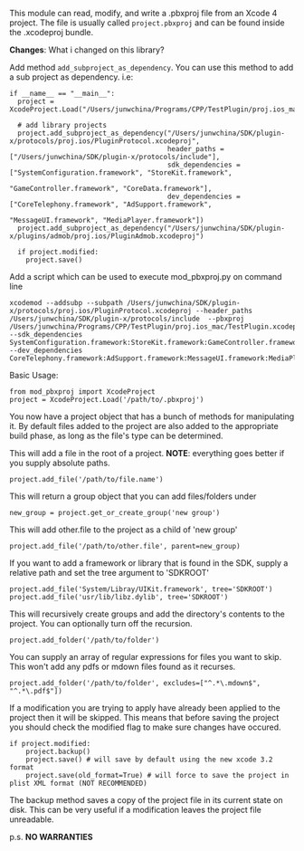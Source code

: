 This module can read, modify, and write a .pbxproj file from an Xcode 4 project.  The file is usually called `project.pbxproj` and can be found inside the .xcodeproj bundle.

**Changes**: What i changed on this library? 

Add method `add_subproject_as_dependency`. You can use this method to add a sub project as dependency. i.e:
    
    if __name__ == "__main__":
      project = XcodeProject.Load("/Users/junwchina/Programs/CPP/TestPlugin/proj.ios_mac/TestPlugin.xcodeproj/project.pbxproj")

      # add library projects
      project.add_subproject_as_dependency("/Users/junwchina/SDK/plugin-x/protocols/proj.ios/PluginProtocol.xcodeproj",
                                           header_paths = ["/Users/junwchina/SDK/plugin-x/protocols/include"],
                                           sdk_dependencies = ["SystemConfiguration.framework", "StoreKit.framework",
                                                               "GameController.framework", "CoreData.framework"],
                                           dev_dependencies = ["CoreTelephony.framework", "AdSupport.framework",
                                                               "MessageUI.framework", "MediaPlayer.framework"])
      project.add_subproject_as_dependency("/Users/junwchina/SDK/plugin-x/plugins/admob/proj.ios/PluginAdmob.xcodeproj")

      if project.modified:
        project.save()



Add a script which can be used to execute mod_pbxproj.py on command line

    xcodemod --addsubp --subpath /Users/junwchina/SDK/plugin-x/protocols/proj.ios/PluginProtocol.xcodeproj --header_paths /Users/junwchina/SDK/plugin-x/protocols/include  --pbxproj /Users/junwchina/Programs/CPP/TestPlugin/proj.ios_mac/TestPlugin.xcodeproj/project.pbxproj --sdk_dependencies SystemConfiguration.framework:StoreKit.framework:GameController.framework:CoreData.framework --dev_dependencies CoreTelephony.framework:AdSupport.framework:MessageUI.framework:MediaPlayer.framework


    

Basic Usage:

    from mod_pbxproj import XcodeProject
    project = XcodeProject.Load('/path/to/.pbxproj')

You now have a project object that has a bunch of methods for manipulating it.  By default files added to the project are also added to the appropriate build phase, as long as the file's type can be determined.

This will add a file in the root of a project.
**NOTE**: everything goes better if you supply absolute paths.

    project.add_file('/path/to/file.name')

This will return a group object that you can add files/folders under

    new_group = project.get_or_create_group('new group')

This will add other.file to the project as a child of 'new group'

    project.add_file('/path/to/other.file', parent=new_group)

If you want to add a framework or library that is found in the SDK,
supply a relative path and set the tree argument to 'SDKROOT'

    project.add_file('System/Libray/UIKit.framework', tree='SDKROOT')
    project.add_file('usr/lib/libz.dylib', tree='SDKROOT')

This will recursively create groups and add the directory's contents
to the project.  You can optionally turn off the recursion.

    project.add_folder('/path/to/folder')

You can supply an array of regular expressions for files you want to skip. This won't add any pdfs or mdown files found as it recurses.

    project.add_folder('/path/to/folder', excludes=["^.*\.mdown$", "^.*\.pdf$"])

If a modification you are trying to apply have already been applied to the project then it will be skipped.  This means that before saving the project you should check the modified flag to make sure changes have occured.

    if project.modified:
        project.backup()
        project.save() # will save by default using the new xcode 3.2 format
        project.save(old_format=True) # will force to save the project in plist XML format (NOT RECOMMENDED)

The backup method saves a copy of the project file in its current state on disk.  This can be very useful if a modification leaves the project file unreadable.

p.s. **NO WARRANTIES**
